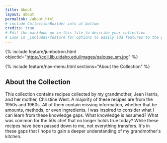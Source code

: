 ```yaml
---
title: About
layout: about
permalink: /about.html
# include CollectionBuilder info at bottom
credits: true
# Edit the markdown on in this file to describe your collection
# Look in _includes/feature for options to easily add features to the page
---
```


{% include feature/jumbotron.html objectid="https://cdil.lib.uidaho.edu/images/palouse_sm.jpg" %}

{% include feature/nav-menu.html sections="About the Collection" %}

## About the Collection

This collection contains recipes collected by my grandmother, Jean Harris, and her mother, Christine West. A majority of these recipes are from the 1950s and 1960s. All of them contain missing information, whether that be amounts, methods, or even ingredients. I was inspired to consider what I can learn from these knowledge gaps. What knowledge is assumed? What was common for the 50s chef that no longer holds true today? While these recipes have been passed down to me, not everything transfers. It's in these gaps that I hope to gain a deeper understanding of my grandmother's kitchen. 
